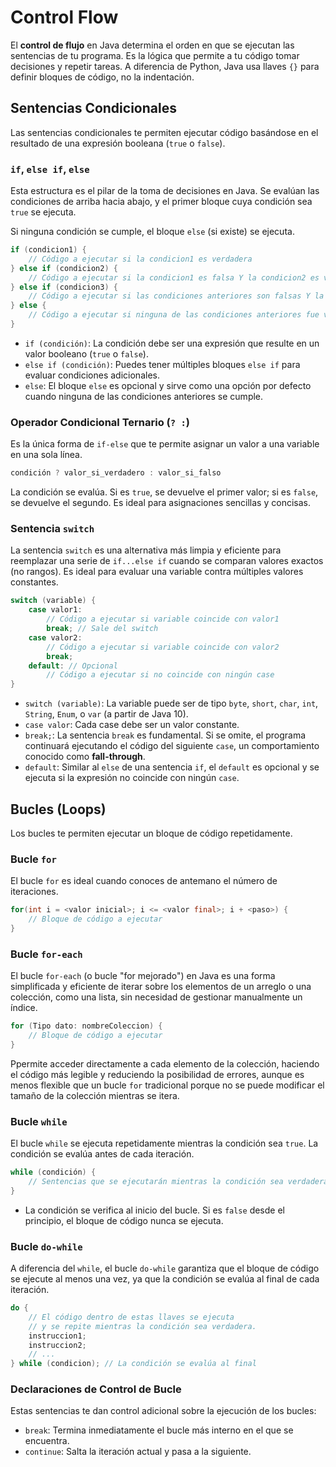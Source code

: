 # Control Flow

El **control de flujo** en Java determina el orden en que se ejecutan las sentencias de tu programa. Es la lógica que permite a tu código tomar decisiones y repetir tareas. A diferencia de Python, Java usa llaves `{}` para definir bloques de código, no la indentación.

## Sentencias Condicionales

Las sentencias condicionales te permiten ejecutar código basándose en el resultado de una expresión booleana (`true` o `false`).

### `if`, `else if`, `else`

Esta estructura es el pilar de la toma de decisiones en Java. Se evalúan las condiciones de arriba hacia abajo, y el primer bloque cuya condición sea `true` se ejecuta.

Si ninguna condición se cumple, el bloque `else` (si existe) se ejecuta.

```java
if (condicion1) {
    // Código a ejecutar si la condicion1 es verdadera
} else if (condicion2) {
    // Código a ejecutar si la condicion1 es falsa Y la condicion2 es verdadera
} else if (condicion3) {
    // Código a ejecutar si las condiciones anteriores son falsas Y la condicion3 es verdadera
} else {
    // Código a ejecutar si ninguna de las condiciones anteriores fue verdadera (opcional)
}
```

- `if (condición)`: La condición debe ser una expresión que resulte en un valor booleano (`true` o `false`).
- `else if (condición)`: Puedes tener múltiples bloques `else if` para evaluar condiciones adicionales.
- `else`: El bloque `else` es opcional y sirve como una opción por defecto cuando ninguna de las condiciones anteriores se cumple.

### Operador Condicional Ternario (`? :`)

Es la única forma de `if-else` que te permite asignar un valor a una variable en una sola línea.

```java
condición ? valor_si_verdadero : valor_si_falso
```

La condición se evalúa. Si es `true`, se devuelve el primer valor; si es `false`, se devuelve el segundo. Es ideal para asignaciones sencillas y concisas.

### Sentencia `switch`

La sentencia `switch` es una alternativa más limpia y eficiente para reemplazar una serie de `if...else if` cuando se comparan valores exactos (no rangos). Es ideal para evaluar una variable contra múltiples valores constantes.

```java
switch (variable) {
    case valor1:
        // Código a ejecutar si variable coincide con valor1
        break; // Sale del switch
    case valor2:
        // Código a ejecutar si variable coincide con valor2
        break;
    default: // Opcional
        // Código a ejecutar si no coincide con ningún case
}
```

- `switch (variable)`: La variable puede ser de tipo `byte`, `short`, `char`, `int`, `String`, `Enum`, o `var` (a partir de Java 10).
- `case valor`: Cada case debe ser un valor constante.
- `break;`: La sentencia `break` es fundamental. Si se omite, el programa continuará ejecutando el código del siguiente `case`, un comportamiento conocido como **fall-through**.
- `default`: Similar al `else` de una sentencia `if`, el `default` es opcional y se ejecuta si la expresión no coincide con ningún `case`.

## Bucles (Loops)

Los bucles te permiten ejecutar un bloque de código repetidamente.

### Bucle `for`

El bucle `for` es ideal cuando conoces de antemano el número de iteraciones.

```java
for(int i = <valor inicial>; i <= <valor final>; i + <paso>) {
    // Bloque de código a ejecutar
}
```

### Bucle `for-each`

El bucle `for-each` (o bucle "for mejorado") en Java es una forma simplificada y eficiente de iterar sobre los elementos de un arreglo o una colección, como una lista, sin necesidad de gestionar manualmente un índice.

```java
for (Tipo dato: nombreColeccion) {
    // Bloque de código a ejecutar
}
```

Ppermite acceder directamente a cada elemento de la colección, haciendo el código más legible y reduciendo la posibilidad de errores, aunque es menos flexible que un bucle `for` tradicional porque no se puede modificar el tamaño de la colección mientras se itera.

### Bucle `while`

El bucle `while` se ejecuta repetidamente mientras la condición sea `true`. La condición se evalúa antes de cada iteración.

```java
while (condición) {
    // Sentencias que se ejecutarán mientras la condición sea verdadera
}
```

- La condición se verifica al inicio del bucle. Si es `false` desde el principio, el bloque de código nunca se ejecuta.

### Bucle `do-while`

A diferencia del `while`, el bucle `do-while` garantiza que el bloque de código se ejecute al menos una vez, ya que la condición se evalúa al final de cada iteración.

```java
do {
    // El código dentro de estas llaves se ejecuta
    // y se repite mientras la condición sea verdadera.
    instruccion1;
    instruccion2;
    // ...
} while (condicion); // La condición se evalúa al final
```

### Declaraciones de Control de Bucle

Estas sentencias te dan control adicional sobre la ejecución de los bucles:

- `break`: Termina inmediatamente el bucle más interno en el que se encuentra.
- `continue`: Salta la iteración actual y pasa a la siguiente.
